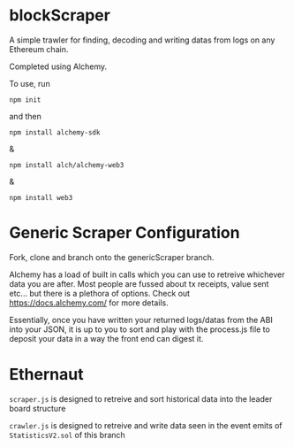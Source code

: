 # blockScraper

A simple trawler for finding, decoding and writing datas from logs on any Ethereum chain.

Completed using Alchemy. 

To use, run 

`npm init`

and then 

`npm install alchemy-sdk`

&

`npm install alch/alchemy-web3`

& 

`npm install web3`

# Generic Scraper Configuration

Fork, clone and branch onto the genericScraper branch.

Alchemy has a load of built in calls which you can use to retreive whichever data you are after. Most people are fussed about tx receipts, value sent etc... but there is a plethora of options. Check out https://docs.alchemy.com/ for more details.

Essentially, once you have written your returned logs/datas from the ABI into your JSON, it is up to you to sort and play with the process.js file to deposit your data in a way the front end can digest it.

# Ethernaut

`scraper.js` is designed to retreive and sort historical data into the leader board structure

`crawler.js` is designed to retreive and write data seen in the event emits of `StatisticsV2.sol` of this branch <PASTE-BRANCH-URL-HERE>